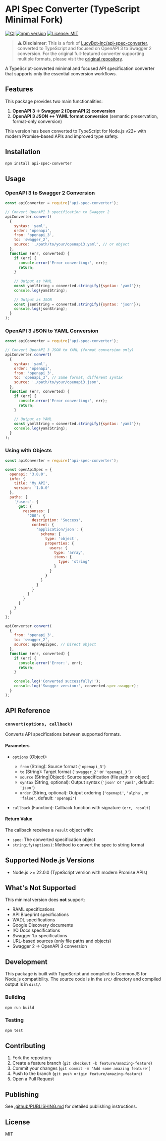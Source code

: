 # API Spec Converter (TypeScript Minimal Fork)

[![CI](https://github.com/Kill-B/api-spec-converter/actions/workflows/ci.yml/badge.svg)](https://github.com/Kill-B/api-spec-converter/actions/workflows/ci.yml)
[![npm version](https://img.shields.io/npm/v/openapi-converter.svg)](https://www.npmjs.com/package/openapi-converter)
[![License: MIT](https://img.shields.io/badge/License-MIT-yellow.svg)](https://opensource.org/licenses/MIT)

> ⚠️ **Disclaimer**: This is a fork of [LucyBot-Inc/api-spec-converter](https://github.com/LucyBot-Inc/api-spec-converter), converted to TypeScript and focused on OpenAPI 3 to Swagger 2 conversion. For the original full-featured converter supporting multiple formats, please visit the [original repository](https://github.com/LucyBot-Inc/api-spec-converter).

A TypeScript-converted minimal and focused API specification converter that supports only the essential conversion workflows.

## Features

This package provides two main functionalities:

1. **OpenAPI 3 → Swagger 2 (OpenAPI 2) conversion**
2. **OpenAPI 3 JSON ↔ YAML format conversion** (semantic preservation, format-only conversion)

This version has been converted to TypeScript for Node.js v22+ with modern Promise-based APIs and improved type safety.

## Installation

```bash
npm install api-spec-converter
```

## Usage

### OpenAPI 3 to Swagger 2 Conversion

```javascript
const apiConverter = require('api-spec-converter');

// Convert OpenAPI 3 specification to Swagger 2
apiConverter.convert(
  {
    syntax: 'yaml',
    order: 'openapi',
    from: 'openapi_3',
    to: 'swagger_2',
    source: './path/to/your/openapi3.yaml', // or object
  },
  function (err, converted) {
    if (err) {
      console.error('Error converting:', err);
      return;
    }
    
    // Output as YAML
    const yamlString = converted.stringify({syntax: 'yaml'});
    console.log(yamlString);
    
    // Output as JSON
    const jsonString = converted.stringify({syntax: 'json'});
    console.log(jsonString);
  }
);
```

### OpenAPI 3 JSON to YAML Conversion

```javascript
const apiConverter = require('api-spec-converter');

// Convert OpenAPI 3 JSON to YAML (format conversion only)
apiConverter.convert(
  {
    syntax: 'yaml',
    order: 'openapi',
    from: 'openapi_3',
    to: 'openapi_3', // Same format, different syntax
    source: './path/to/your/openapi3.json',
  },
  function (err, converted) {
    if (err) {
      console.error('Error converting:', err);
      return;
    }
    
    // Output as YAML
    const yamlString = converted.stringify({syntax: 'yaml'});
    console.log(yamlString);
  }
);
```

### Using with Objects

```javascript
const apiConverter = require('api-spec-converter');

const openApiSpec = {
  openapi: '3.0.0',
  info: {
    title: 'My API',
    version: '1.0.0'
  },
  paths: {
    '/users': {
      get: {
        responses: {
          '200': {
            description: 'Success',
            content: {
              'application/json': {
                schema: {
                  type: 'object',
                  properties: {
                    users: {
                      type: 'array',
                      items: {
                        type: 'string'
                      }
                    }
                  }
                }
              }
            }
          }
        }
      }
    }
  }
};

apiConverter.convert(
  {
    from: 'openapi_3',
    to: 'swagger_2',
    source: openApiSpec, // Direct object
  },
  function (err, converted) {
    if (err) {
      console.error('Error:', err);
      return;
    }
    
    console.log('Converted successfully!');
    console.log('Swagger version:', converted.spec.swagger);
  }
);
```

## API Reference

### `convert(options, callback)`

Converts API specifications between supported formats.

#### Parameters

- `options` (Object):
  - `from` (String): Source format (`'openapi_3'`)
  - `to` (String): Target format (`'swagger_2'` or `'openapi_3'`)
  - `source` (String|Object): Source specification (file path or object)
  - `syntax` (String, optional): Output syntax (`'json'` or `'yaml'`, default: `'json'`)
  - `order` (String, optional): Output ordering (`'openapi'`, `'alpha'`, or `'false'`, default: `'openapi'`)

- `callback` (Function): Callback function with signature `(err, result)`

#### Return Value

The callback receives a `result` object with:
- `spec`: The converted specification object
- `stringify(options)`: Method to convert the spec to string format

## Supported Node.js Versions

- Node.js >= 22.0.0 (TypeScript version with modern Promise APIs)

## What's Not Supported

This minimal version does **not** support:
- RAML specifications
- API Blueprint specifications  
- WADL specifications
- Google Discovery documents
- I/O Docs specifications
- Swagger 1.x specifications
- URL-based sources (only file paths and objects)
- Swagger 2 → OpenAPI 3 conversion

## Development

This package is built with TypeScript and compiled to CommonJS for Node.js compatibility. The source code is in the `src/` directory and compiled output is in `dist/`.

### Building

```bash
npm run build
```

### Testing

```bash
npm test
```

## Contributing

1. Fork the repository
2. Create a feature branch (`git checkout -b feature/amazing-feature`)
3. Commit your changes (`git commit -m 'Add some amazing feature'`)
4. Push to the branch (`git push origin feature/amazing-feature`)
5. Open a Pull Request

## Publishing

See [.github/PUBLISHING.md](.github/PUBLISHING.md) for detailed publishing instructions.

## License

MIT